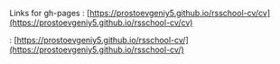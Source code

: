 
Links for gh-pages
:      [https://prostoevgeniy5.github.io/rsschool-cv/cv](https://prostoevgeniy5.github.io/rsschool-cv/cv)


:      [https://prostoevgeniy5.github.io/rsschool-cv/](https://prostoevgeniy5.github.io/rsschool-cv/)
